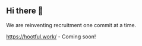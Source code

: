 ## Hi there 👋
We are reinventing recruitment one commit at a time.

https://hootful.work/ - Coming soon!
